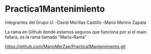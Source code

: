 # Practica1Mantenimiento

Integrantes del Grupo U:
-David Morillas Castillo
-Mario Merino Zapata

La rama en Github donde estamos seguros que funciona por si el main fallara, es la rama llamada "Mario-Rama"

https://github.com/MarioMerZap/Practica1Mantenimiento.git
